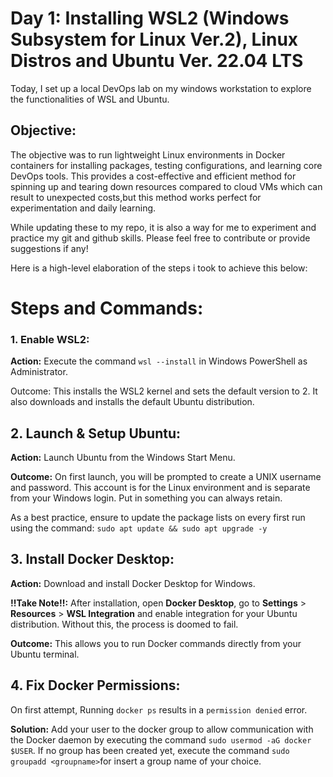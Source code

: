 # Day 1: Installing WSL2 (Windows Subsystem for Linux Ver.2), Linux Distros and Ubuntu Ver. 22.04 LTS

Today, I set up a local DevOps lab on my windows workstation to explore the functionalities of WSL and Ubuntu. 

## Objective:

The objective was to run lightweight Linux environments in Docker containers for installing packages, testing configurations, and learning core DevOps tools. This provides a cost-effective and efficient method for spinning up and tearing down resources compared to cloud VMs which can result to unexpected costs,but this method works perfect for experimentation and daily learning.

While updating these to my repo, it is also a way for me to experiment and practice my git and github skills. Please feel free to contribute or provide suggestions if any!

Here is a high-level elaboration of the steps i took to achieve this below:

# Steps and Commands:

### 1. Enable WSL2: 

**Action:** Execute the command `wsl --install` in Windows PowerShell as Administrator.

Outcome: This installs the WSL2 kernel and sets the default version to 2. It also downloads and installs the default Ubuntu distribution.

## 2. Launch & Setup Ubuntu: 

**Action:** Launch Ubuntu from the Windows Start Menu.

**Outcome:** On first launch, you will be prompted to create a UNIX username and password. This account is for the Linux environment and is separate from your Windows login. Put in something you can always retain.

As a best practice, ensure to update the package lists on every first run using the command: `sudo apt update && sudo apt upgrade -y`

## 3. Install Docker Desktop: 

**Action:** Download and install Docker Desktop for Windows.

**!!Take Note!!:** After installation, open **Docker Desktop**, go to **Settings** > **Resources** > **WSL Integration** and enable integration for your Ubuntu distribution. Without this, the process is doomed to fail.

**Outcome:** This allows you to run Docker commands directly from your Ubuntu terminal.

## 4. Fix Docker Permissions: 

On first attempt, Running `docker ps` results in a `permission denied` error.

**Solution:** Add your user to the docker group to allow communication with the Docker daemon by executing the command `sudo usermod -aG docker $USER`. If no group has been created yet, execute the command `sudo groupadd <groupname>`for <groupname> insert a group name of your choice.